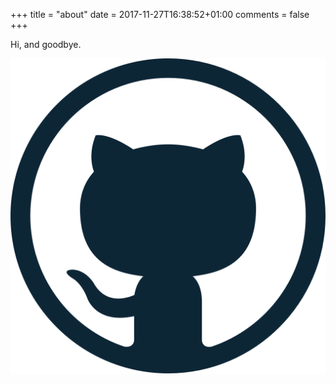 +++
title = "about"
date = 2017-11-27T16:38:52+01:00
comments = false
+++

Hi,
and goodbye.

![github](https://raw.githubusercontent.com/zepptron/cestio/master/www/images/github.png?height=30px)